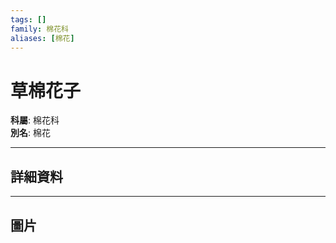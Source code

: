 ```yaml
---
tags: []
family: 棉花科
aliases: [棉花]
---
```


# 草棉花子

**科屬**: 棉花科  
**別名**: 棉花  

---

## 詳細資料


---

## 圖片
